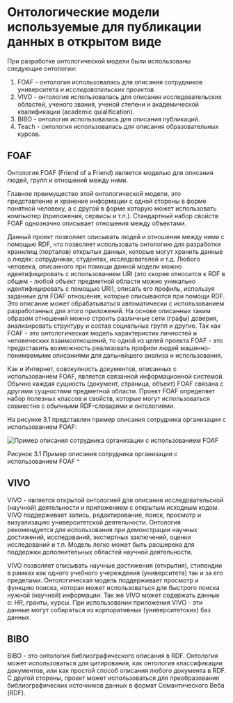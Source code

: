 # Онтологические модели используемые для публикации данных в открытом виде



При разработке онтологической модели были использованы следующие онтологии:

1. FOAF - онтология использовалась для описания сотрудников университета *и исследовательских проектов*.
2. VIVO - онтология использовалась для описания исследовательских областей, ученого звания, ученой степени и академической квалификации (academic quialification).
3. BIBO - онтология использовалась для описания публикаций.
4. Teach - онтология использовалась для описания образовательных курсов.



## FOAF 

Онтология FOAF (Friend of a Friend) является моделью для описания людей, групп и отношений между ними.

Главное преимущество этой онтологической модели, это представление и хранение информации с одной стороны в форме понятной человеку, а с другой в форме которую может использовать компьютер (приложения, сервисы и т.п.). Стандартный набор свойств FOAF однозначно описывает отношения между объектами.

Данный проект позволяет описывать людей и отношения между ними с помощью RDF, что позволяет использовать онтологию для разработки хранилищ (порталов) открытых данных, которые могут хранить данные о людях: сотрудниках, студентах, исследователей и т.д. Любого человека, описанного при помощи данной модели можно идентифицировать с использованием URI (это скорее относится к RDF в общем - любой объект предметной области можно уникально идентифицировать с помощью URI), описать его профиль, используя заданные для FOAF отношения, которые описываются при помощи RDF. Это описание может обрабатываться автоматически с использованием разработанных для этого приложений. На основе описанных таким образом отношений можно строить различные сети (графы) доверия, анализировать структуру и состав социальных групп и другие. Так как FOAF - это онтологическая модель характеристик личностей и человеческих взаимоотношений, то одной из целей проекта FOAF - это предоставить возможность реализовать профили людей машинно-понимаемыми описаниями для дальнейшего анализа и использования.

Как и Интернет, совокупность документов, описанных с использованием FOAF, является связанной информационной системой. Обычно каждая сущность (документ, страница, объект) FOAF связана с другими сущностями предметной области. Проект FOAF определяет набор полезных классов и свойств, которые могут использоваться совместно с обычными RDF-словарями и онтологиями.

На рисунке 3.1 представлен пример описания сотрудника организации с использованием FOAF:

![Пример описания сотрудника организации с использованием FOAF](http://letopisi.org/images/thumb/e/e6/Foaf-2010-rus-short.png/800px-Foaf-2010-rus-short.png)

Рисунок 3.1 Пример описания сотрудника организации с использованием FOAF ^



## VIVO

VIVO - является открытой онтологией для описания исследовательской (научной) деятельности и приложением с открытым исходным кодом. VIVO поддерживает запись, редактирование, поиск, просмотр и визуализацию университетской деятельности. Онтология рекомендуется для использования при демонстрации научных достижений, исследований, экспертных заключений, оценки исследований и т.п. Модель легко может быть расширена для поддержки дополнительных областей научной деятельности.

VIVO позволяет описывать научные достижения (открытия), стипендии в рамках как одного учебного учереждения (университета) так и за его пределами. Онтологическая модель поддерживает просмотр и функцию поиска, которая может использоваться для быстрого поиска нужной (научной) информации. Так же VIVO может содержать данные о: HR, гранты, курсы. При использовании приложения VIVO - эти данные могут собираться из корпоративных (университетских) баз данных.



## BIBO

BIBO - это онтология библиографического описания в RDF. Онтология может использоваться для цитирования, как онтология классификации документов, или как простой способ описания любого документа в RDF. С другой стороны, проект может использоваться для преобразования библиографических источников данных в формат Семантического Веба (RDF).

